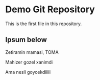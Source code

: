 # Demo Git Repository

This is the first file in this repository.

## Ipsum below 

Zetiramin mamasi, TOMA

Mahizer gozel xanimdi

Ama nesli goycekdiiiii